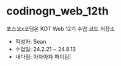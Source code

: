 # codinogn_web_12th
포스코x코딩온 KDT Web 12기 수업 코드 저장소

- 작성자: Sean
- 수업일: 24.2.21 ~ 24.8.13 
- 내다짐: 아자아자 파이팅!
